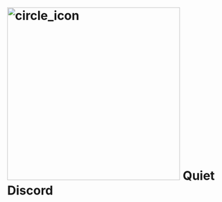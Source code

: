 # <img width="398" height="398" alt="circle_icon" src="https://github.com/user-attachments/assets/b476587d-613e-455c-9f37-63bf8c78f840" />  Quiet Discord 
